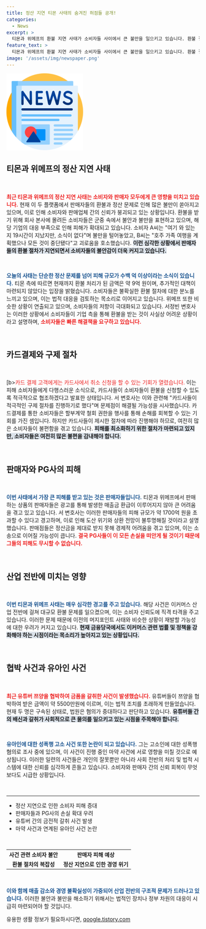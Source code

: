 ```yaml
---
title: 정산 지연 티몬 사태의 숨겨진 허점들 공개!
categories:
  - News
excerpt: >
  티몬과 위메프의 환불 지연 사태가 소비자들 사이에서 큰 불만을 일으키고 있습니다. 환불 절차는 복잡하고 고통스럽지만, 카드사들은 소비자들에게 구제 방안을 마련 중입니다. 그러나 심각한 자금 문제로 판매자들의 피해도 커질 것이 우려됩니다. 법적 조치와 대책이 절실히 필요한 상황입니다.
feature_text: >
  티몬과 위메프의 환불 지연 사태가 소비자들 사이에서 큰 불만을 일으키고 있습니다. 환불 절차는 복잡하고 고통스럽지만, 카드사들은 소비자들에게 구제 방안을 마련 중입니다. 그러나 심각한 자금 문제로 판매자들의 피해도 커질 것이 우려됩니다. 법적 조치와 대책이 절실히 필요한 상황입니다.
image: '/assets/img/newspaper.png'
---
```


<p><img src="/assets/img/newspaper.png" alt="kimp 속보" /></p>

<h2 data-ke-size="size26">티몬과 위메프의 정산 지연 사태</h2>

<p data-ke-size="size16">&nbsp;</p>

<p><b><span style="color: #ee2323;">최근 티몬과 위메프의 정산 지연 사태는 소비자와 판매자 모두에게 큰 영향을 미치고 있습니다.</span></b> 현재 이 두 플랫폼에서 판매자들의 환불과 정산 문제로 인해 많은 불만이 쏟아지고 있으며, 이로 인해 소비자와 판매업체 간의 신뢰가 붕괴되고 있는 상황입니다. 환불을 받기 위해 회사 본사에 몰려든 소비자들은 군중 속에서 불안과 불만을 표현하고 있으며, 해당 기업의 대응 부족으로 인해 피해가 확대되고 있습니다. 소비자 A씨는 "여기 와 있는지 19시간이 지났지만, 소식이 없다"며 불만을 털어놓았고, B씨는 "호주 가족 여행을 계획했으나 모든 것이 중단됐다"고 괴로움을 호소했습니다. <b><span style="background-color: #21538527;">이런 심각한 상황에서 판매자들의 환불 절차가 지연되면서 소비자들의 불안감이 더욱 커지고 있습니다.</span></b></p>

<p data-ke-size="size16">&nbsp;</p>

<p><b><span style="color: #1a5490;">오늘의 사태는 단순한 정산 문제를 넘어 피해 규모가 수백 억 이상이라는 소식이 있습니다.</span></b> 티몬 측에 따르면 현재까지 환불 처리가 된 금액은 약 9억 원이며, 추가적인 대책이 마련되지 않았다는 입장을 밝혔습니다. 소비자들은 불확실한 환불 절차에 대한 분노를 느끼고 있으며, 이는 법적 대응을 검토하는 목소리로 이어지고 있습니다. 위메프 또한 비슷한 상황이 연출되고 있으며, 소비자들의 저항이 극대화되고 있습니다. 서정빈 변호사는 이러한 상황에서 소비자들이 기업 측을 통해 환불을 받는 것이 사실상 어려운 상황이라고 설명하며, <b><span style="color: #ee2323;">소비자들은 빠른 해결책을 요구하고 있습니다.</span></b></p>

<p data-ke-size="size16">&nbsp;</p>

<h2 data-ke-size="size26">카드결제와 구제 절차</h2>

<p data-ke-size="size16">&nbsp;</p>

<p>[b><span style="color: #ee2323;">카드 결제 고객에게는 카드사에서 취소 신청을 할 수 있는 기회가 열렸습니다.</span></b> 이는 피해 소비자들에게 다행스러운 소식으로, 카드사들이 소비자들이 환불을 신청할 수 있도록 적극적으로 협조하겠다고 발표한 상태입니다. 서 변호사는 이와 관련해 "카드사들이 적극적인 구제 절차를 진행하기로 했다"며 문제점이 해결될 가능성을 시사했습니다. 카드결제를 통한 소비자들은 할부계약 철회 권한을 행사를 통해 손해를 회복할 수 있는 기회를 가진 셈입니다. 하지만 카드사들이 제시한 절차에 따라 진행해야 하므로, 여전히 많은 소비자들이 불편함을 겪고 있습니다. <b><span style="background-color: #21538527;">피해를 최소화하기 위한 절차가 마련되고 있지만, 소비자들은 여전히 많은 불편을 감내해야 합니다.</span></b></p>

<p data-ke-size="size16">&nbsp;</p>

<h2 data-ke-size="size26">판매자와 PG사의 피해</h2>

<p data-ke-size="size16">&nbsp;</p>

<p><b><span style="color: #1a5490;">이번 사태에서 가장 큰 피해를 받고 있는 것은 판매자들입니다.</span></b> 티몬과 위메프에서 판매하는 상품의 판매자들은 광고를 통해 발생한 매출금 환급이 이루어지지 않아 큰 어려움을 겪고 있고 있습니다. 서 변호사는 이러한 판매자들의 피해 규모가 약 1700억 원을 초과할 수 있다고 경고하며, 이로 인해 도산 위기와 상환 전망이 불투명해질 것이라고 설명했습니다. 판매점들은 정산금을 제대로 받지 못해 경제적 어려움을 겪고 있으며, 이는 소송으로 이어질 가능성이 큽니다. <b><span style="color: #ee2323;">결국 PG사들이 이 모든 손실을 떠안게 될 것이기 때문에 그들의 피해도 무시할 수 없습니다.</span></b></p>

<p data-ke-size="size16">&nbsp;</p>

<h2 data-ke-size="size26">산업 전반에 미치는 영향</h2>

<p data-ke-size="size16">&nbsp;</p>

<p><b><span style="color: #1a5490;">이번 티몬과 위메프 사태는 매우 심각한 경고를 주고 있습니다.</span></b> 해당 사건은 이커머스 산업 전반에 걸쳐 대규모 환불 문제를 일으켰으며, 이는 소비자 신뢰도에 직격 타격을 주고 있습니다. 이러한 문제 때문에 이전의 머지포인트 사태와 비슷한 상황이 재발할 가능성에 대한 우려가 커지고 있습니다. <b><span style="background-color: #21538527;">현재 금융당국에서도 이커머스 관련 법률 및 정책을 강화해야 하는 시점이라는 목소리가 높아지고 있는 상황입니다.</span></b></p>

<p data-ke-size="size16">&nbsp;</p>

<h2 data-ke-size="size26">협박 사건과 유아인 사건</h2>

<p data-ke-size="size16">&nbsp;</p>

<p><b><span style="color: #ee2323;">최근 유튜버 쯔양을 협박하여 금품을 갈취한 사건이 발생했습니다.</span></b> 유튜버들이 쯔양을 협박하여 받은 금액이 약 5500만원에 이르며, 이는 법적 조치를 초래하게 만들었습니다. 현재 두 명은 구속된 상태로, 법원은 혐의가 중대하다고 판단하고 있습니다. <b><span style="background-color: #21538527;">유튜버들 간의 배신과 갈취가 사회적으로 큰 물의를 일으키고 있는 시점을 주목해야 합니다.</span></b></p>

<p data-ke-size="size16">&nbsp;</p>

<p><b><span style="color: #1a5490;">유아인에 대한 성폭행 고소 사건 또한 논란이 되고 있습니다.</span></b> 그는 고소인에 대한 성폭행 혐의로 조사 중에 있으며, 이 사건이 진행 중인 마약 사건에 서로 영향을 미칠 것으로 예상됩니다. 이러한 일련의 사건들은 개인의 잘못뿐만 아니라 사회 전반의 처리 및 법적 시스템에 대한 신뢰를 심각하게 흔들고 있습니다. 소비자와 판매자 간의 신뢰 회복이 무엇보다도 시급한 상황입니다.</p>

<p data-ke-size="size16">&nbsp;</p>

<hr>

<ul>
    <li>정산 지연으로 인한 소비자 피해 증대</li>
    <li>판매자들과 PG사의 손실 확대 우려</li>
    <li>유튜버 간의 금전적 갈취 사건 발생</li>
    <li>마약 사건과 연계된 유아인 사건 논란</li>
</ul>

<p data-ke-size="size16">&nbsp;</p>

<table style="width: 100%;">
    <tr>
        <td style="text-align: center; height: 17px;"><b>사건 관련 소비자 불안</b></td>
        <td style="text-align: center; height: 17px;"><b>판매자 피해 예상</b></td>
    </tr>
    <tr>
        <td style="text-align: center; height: 17px;"><b>환불 절차의 복잡성</b></td>
        <td style="text-align: center; height: 17px;"><b>정산 지연으로 인한 경영 위기</b></td>
    </tr>
</table>

<p data-ke-size="size16">&nbsp;</p>

<p><b><span style="color: #1a5490;">이와 함께 매출 감소와 경영 불확실성이 가중되어 산업 전반의 구조적 문제가 드러나고 있습니다.</span></b> 이러한 불안과 불만을 해소하기 위해서는 법적인 장치나 정부 차원의 대응이 시급히 마련되어야 할 것입니다.</p>
유용한 생활 정보가 필요하시다면, <a href="https://qoogle.tistory.com" rel="dofollow">qoogle.tistory.com</a>


